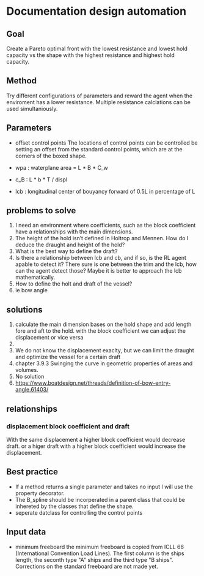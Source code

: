 # Documentation design automation

## Goal

Create a Pareto optimal front with the lowest resistance and lowest hold capacity vs the shape with the highest resistance and highest hold capacity.

## Method
Try different configurations of parameters and reward the agent when the enviroment has a lower resistance. Multiple resistance calclations can be used simultaniously.


## Parameters

* offset control points
The locations of control points can be controlled be setting an offset from the  standard control points, which are at the corners of the boxed shape.

* wpa : waterplane area = L * B * C_w    
* c_B : L * b * T / displ

* lcb : longitudinal center of bouyancy forward of 0.5L in percentage of L

## problems to solve

1. I need an environment where coefficients, such as the block coefficient have a relationships with the main dimensions.
2. The height of the hold isn’t defined in Holtrop and Mennen. How do I deduce the draught and height of the hold?
3. What is the best way to define the draft?
4. Is there a relationship between lcb and cb, and if so, is the RL agent apable to detect it? There sure is one between the trim and the lcb, how can the agent detect those? Maybe it is better to approach the lcb mathematically.
5. How to define the holt and draft of the vessel?
6. ie bow angle

## solutions
 1. calculate the main dimension bases on the hold shape and add length fore and aft to the hold. with the block coefficient we can adjust the displacement or vice versa
 2. 
 3. We do not know the displacement exaclty, but we can limit the draught and optimize the vessel for a certain draft
 4. chapter 3.9.3 Swinging the curve in geometric properties of areas and volumes.
 5. No solution
 6. https://www.boatdesign.net/threads/definition-of-bow-entry-angle.61403/

## relationships

### displacement block coefficient and draft 
With the same displacement a higher block coefficient would decrease draft. or a higer draft with a higher block coefficient would increase the displacement.

## Best practice

* If a method returns a single parameter and takes no input I will use the property decorator.
* The B_spline should be incorperated in a parent class that could be inhereted by the classes that define the shape.
* seperate datclass for controlling the control points

## Input data

* minimum freeboard
the minimum freeboard is copied from ICLL 66 (International Convention Load Lines). The first column is the ships length, the seconth type "A" ships and the third type "B ships". Corrections on the standard freeboard are not made yet.
